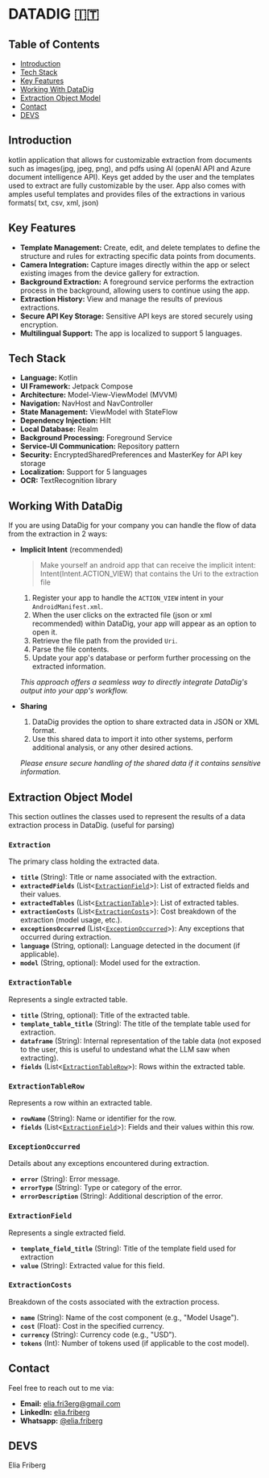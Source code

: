 # DATADIG :it:

## Table of Contents

- [Introduction](#introduction)
- [Tech Stack](#tech-stack)
- [Key Features](#key-features)
- [Working With DataDig](#working-with-datadig)
- [Extraction Object Model](#extraction-object-model)
- [Contact](#contact)
- [DEVS](#devs)

## Introduction

kotlin application that allows for customizable extraction from documents such as images(jpg, jpeg, png), and pdfs using AI (openAI API and Azure document intelligence API).
Keys get added by the user and the templates used to extract are fully customizable by the user.
App also comes with amples useful templates and provides files of the extractions in various formats( txt, csv, xml, json)

## Key Features

- **Template Management:**  Create, edit, and delete templates to define the structure and rules for extracting specific data points from documents.
- **Camera Integration:** Capture images directly within the app or select existing images from the device gallery for extraction.
- **Background Extraction:**  A foreground service performs the extraction process in the background, allowing users to continue using the app.
- **Extraction History:** View and manage the results of previous extractions.
- **Secure API Key Storage:** Sensitive API keys are stored securely using encryption.
- **Multilingual Support:** The app is localized to support 5 languages.

## Tech Stack

- **Language:** Kotlin
- **UI Framework:** Jetpack Compose
- **Architecture:** Model-View-ViewModel (MVVM)
- **Navigation:**  NavHost and NavController
- **State Management:**  ViewModel with StateFlow
- **Dependency Injection:** Hilt
- **Local Database:** Realm
- **Background Processing:** Foreground Service
- **Service-UI Communication:**  Repository pattern
- **Security:** EncryptedSharedPreferences and MasterKey for API key storage
- **Localization:** Support for 5 languages
- **OCR:** TextRecognition library

## Working With DataDig

If you are using DataDig for your company you can handle the flow of data from the extraction in 2 ways:

- **Implicit Intent** (recommended)

    > Make yourself an android app that can receive the implicit intent: Intent(Intent.ACTION_VIEW) that contains the Uri to the extraction file

    1. Register your app to handle the `ACTION_VIEW` intent in your `AndroidManifest.xml`.
    2. When the user clicks on the extracted file (json or xml recommended) within DataDig, your app will appear as an option to open it.
    3. Retrieve the file path from the provided `Uri`.
    4. Parse the file contents.
    5. Update your app's database or perform further processing on the extracted information.

    *This approach offers a seamless way to directly integrate DataDig's output into your app's workflow.*

- **Sharing**

   1. DataDig provides the option to share extracted data in JSON or XML format.
   2. Use this shared data to import it into other systems, perform additional analysis, or any other desired actions.

   *Please ensure secure handling of the shared data if it contains sensitive information.*  

## Extraction Object Model

This section outlines the classes used to represent the results of a data extraction process in DataDig.
(useful for parsing)

### `Extraction`

The primary class holding the extracted data.

- **`title`** (String):  Title or name associated with the extraction.
- **`extractedFields`** (List<[`ExtractionField`](#extractionfield)>):  List of extracted fields and their values.
- **`extractedTables`** (List<[`ExtractionTable`](#extractiontable)>):  List of extracted tables.
- **`extractionCosts`** (List<[`ExtractionCosts`](#extractioncosts)>): Cost breakdown of the extraction (model usage, etc.).
- **`exceptionsOccurred`** (List<[`ExceptionOccurred`](#exceptionoccurred)>): Any exceptions that occurred during extraction.
- **`language`** (String, optional): Language detected in the document (if applicable).
- **`model`** (String, optional): Model used for the extraction.

### `ExtractionTable`

Represents a single extracted table.

- **`title`** (String, optional): Title of the extracted table.
- **`template_table_title`** (String): The title of the template table used for extraction.
- **`dataframe`** (String): Internal representation of the table data (not exposed to the user, this is useful to undestand what the LLM saw when extracting).
- **`fields`** (List<[`ExtractionTableRow`](#extractiontablerow)>): Rows within the extracted table.

### `ExtractionTableRow`

Represents a row within an extracted table.

- **`rowName`** (String): Name or identifier for the row.
- **`fields`** (List<[`ExtractionField`](#extractionfield)>): Fields and their values within this row.

### `ExceptionOccurred`

Details about any exceptions encountered during extraction.

- **`error`** (String): Error message.
- **`errorType`** (String): Type or category of the error.
- **`errorDescription`** (String): Additional description of the error.

### `ExtractionField`

Represents a single extracted field.

- **`template_field_title`** (String):  Title of the template field used for extraction
- **`value`** (String): Extracted value for this field.

### `ExtractionCosts`

Breakdown of the costs associated with the extraction process.

- **`name`** (String):  Name of the cost component (e.g., "Model Usage").
- **`cost`** (Float):  Cost in the specified currency.
- **`currency`** (String): Currency code (e.g., "USD").
- **`tokens`** (Int): Number of tokens used (if applicable to the cost model).

## Contact

Feel free to reach out to me via:

- **Email:** [elia.fri3erg@gmail.com](mailto:elia.fri3erg@gmail.com)
- **LinkedIn:** [elia.friberg](https://www.linkedin.com/in/elia-friberg-021a90295/)
- **Whatsapp:** [@elia.friberg](+393924123304)

## DEVS

Elia Friberg

